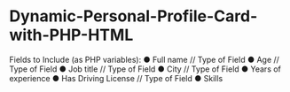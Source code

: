 # Dynamic-Personal-Profile-Card-with-PHP-HTML
Fields to Include (as PHP variables): 
● Full name // Type of Field 
● Age // Type of Field
● Job title // Type of Field 
● City // Type of Field 
● Years of experience 
● Has Driving License // Type of Field 
● Skills

